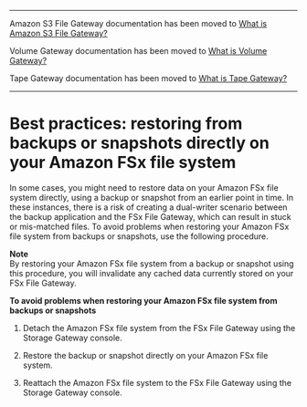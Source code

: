 --------

Amazon S3 File Gateway documentation has been moved to [What is Amazon S3 File Gateway?](https://docs.aws.amazon.com/filegateway/latest/files3/WhatIsStorageGateway.html)

Volume Gateway documentation has been moved to [What is Volume Gateway?](https://docs.aws.amazon.com/storagegateway/latest/vgw/WhatIsStorageGateway.html)

Tape Gateway documentation has been moved to [What is Tape Gateway?](https://docs.aws.amazon.com/storagegateway/latest/tgw/WhatIsStorageGateway.html)

--------

# Best practices: restoring from backups or snapshots directly on your Amazon FSx file system<a name="bestpractice-restore-snapshot-backup-fsx-fgw"></a>

In some cases, you might need to restore data on your Amazon FSx file system directly, using a backup or snapshot from an earlier point in time\. In these instances, there is a risk of creating a dual\-writer scenario between the backup application and the FSx File Gateway, which can result in stuck or mis\-matched files\. To avoid problems when restoring your Amazon FSx file system from backups or snapshots, use the following procedure\.

**Note**  
By restoring your Amazon FSx file system from a backup or snapshot using this procedure, you will invalidate any cached data currently stored on your FSx File Gateway\.

**To avoid problems when restoring your Amazon FSx file system from backups or snapshots**

1. Detach the Amazon FSx file system from the FSx File Gateway using the Storage Gateway console\.

1. Restore the backup or snapshot directly on your Amazon FSx file system\.

1. Reattach the Amazon FSx file system to the FSx File Gateway using the Storage Gateway console\.